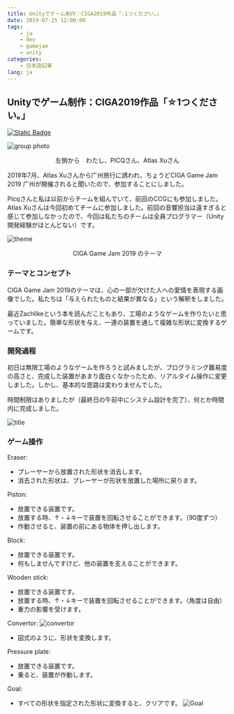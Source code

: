 ```yaml
---
title: Unityでゲーム制作：CIGA2019作品「☆1つください。」
date: 2019-07-25 12:00:00
tags: 
    - ja
    - dev
    - gamejam
    - unity
categories:
    - 日本語記事
lang: ja
---
```


## Unityでゲーム制作：CIGA2019作品「☆1つください。」

[![Static Badge](https://img.shields.io/badge/WebGL-Play_Now-green?logo=html5)](http://cdn.brightgames.top/webgl/2019CIGA/)

![group photo](https://cdn.brightgames.top/wp-content/uploads/2019/07/IMG_20190707_091316_1.png)

<div style="text-align: center;">
左側から　わたし、PICQさん、Atlas Xuさん
</div>

2019年7月、Atlas Xuさんから广州旅行に誘われ、ちょうどCIGA Game Jam 2019 广州が開催されると聞いたので、参加することにしました。

Picqさんと私は以前からチームを組んでいて、前回のCCGにも参加しました。Atlas Xuさんは今回初めてチームに参加しました。前回の音響担当は遠すぎると感じて参加しなかったので、今回は私たちのチームは全員プログラマー（Unity開発経験がほとんどない）です。

![theme](https://cdn.brightgames.top/wp-content/uploads/2019/07/IMG_20190705_175031-2-1024x926.jpg)

<div style="text-align: center;">
CIGA Game Jam 2019 のテーマ
</div>

### テーマとコンセプト

CIGA Game Jam 2019のテーマは、心の一部が欠けた人への愛情を表現する画像でした。私たちは「与えられたものと結果が異なる」という解釈をしました。

最近Zachlikeという本を読んだこともあり、工場のようなゲームを作りたいと思っていました。簡単な形状を与え、一連の装置を通して複雑な形状に変換するゲームです。

### 開発過程

初日は無限工場のようなゲームを作ろうと試みましたが、プログラミング難易度の高さと、完成した装置があまり面白くなかったため、リアルタイム操作に変更しました。しかし、基本的な思路は変わりませんでした。

時間制限はありましたが（最終日の午前中にシステム設計を完了）、何とか時間内に完成しました。

![title](https://cdn.brightgames.top/wp-content/uploads/2019/10/d4c65bb7-274b-400f-be8c-4682af28bc11.png)


### ゲーム操作

Eraser:
- プレーヤーから放置された形状を消去します。
- 消去された形状は、プレーヤーが形状を放置した場所に戻ります。

Piston:
- 放置できる装置です。
- 放置する時、↑・↓キーで装置を回転させることができます。（90度ずつ）
- 作動させると、装置の前にある物体を押し出します。

Block:
- 放置できる装置です。
- 何もしませんですけど、他の装置を支えることができます。

Wooden stick:
- 放置できる装置です。
- 放置する時、↑・↓キーで装置を回転させることができます。（角度は自由）
- 重力の影響を受けます。

Convertor:
![convertor](https://cdn.brightgames.top/md/09129c05-5279-4ead-a53c-388ffe496f1a-2024-03-26-12-58-27.png)
- 図式のように、形状を変換します。

Pressure plate:
- 放置できる装置です。
- 乗ると、装置が作動します。

Goal:
- すべての形状を指定された形状に変換すると、クリアです。
![Goal](https://cdn.brightgames.top/md/c91bcdbd-77c5-4efc-9f36-eba2b1fe3826-2024-03-26-13-00-47.png)